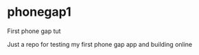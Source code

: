 # phonegap1
First phone gap tut

Just a repo for testing my first phone gap app and building online
